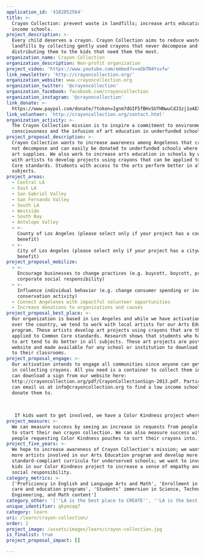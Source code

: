 ```yaml
---
application_id: '4182852564'
title: >-
  Crayon Collection: prevent waste in landfills; increase arts education in low
  income schools.
project_description: >-
  Every child deserves a crayon. Crayon Collection aims to reduce waste in
  landfills by collecting gently used crayons that never decompose and
  distributing them to the kids that need them the most.
organization_name: Crayon Collection
organization_description: Non-profit organization
project_video: 'https://www.youtube.com/embed?v=oGbTN4Ysvfw'
link_newsletter: 'http://crayoncollection.org/'
organization_website: www.crayoncollection.org
organization_twitter: '@crayoncollection'
organization_facebook: facebook.com/crayoncollection
organization_instagram: '@crayoncollection'
link_donate: >-
  https://www.paypal.com/donate/?token=Ignm7dGIF5fBHvSUfHNwuCdJ3zj1oAEX3d2BQc0SpJkHIydcHTYDzWgL-iichZgpdWl6W0&country.x=US&locale.x=US
link_volunteer: 'http://crayoncollection.org/contact.html'
organization_activity: >-
  The Crayon Collection mission is to inspire a commitment to environmental
  consciousness and the infusion of art education in underfunded schools.
project_proposal_description: >-
  Crayon Collection wants to increase awareness among Angelenos that crayons do
  not decompose and can easily be donated to underfunded schools where kids need
  art supplies. We also work to increase arts education in schools by working
  with artists to develop projects using crayons that can be applied to Common
  Core standards. Students with access to the arts perform better in all
  subjects.
project_areas:
  - Central LA
  - East LA
  - San Gabriel Valley
  - San Fernando Valley
  - South LA
  - Westside
  - South Bay
  - Antelope Valley
  - >-
    County of Los Angeles (please select only if your project has a countywide
    benefit)
  - >-
    City of Los Angeles (please select only if your project has a citywide
    benefit)
project_proposal_mobilize:
  - >-
    Encourage businesses to change practices (e.g. buycott, boycott, promote
    corporate social responsibility)
  - >-
    Influence individual behavior (e.g. change consumer spending or increase
    conservation activity)
  - Connect Angelenos with impactful volunteer opportunities
  - Increase donations to organizations and causes
project_proposal_best_place: >-
  Our organization is based in Los Angeles and while we have activations all
  over the country, we tend to work with local artists for our Arts Education
  program. These artists develop art projects using crayons that are then
  applied to Common Core standards. Research shows that students who have access
  to art tend to do better in all subjects. These art projects are posted on our
  website and made available for any school or institution to download and apply
  to their classrooms.
project_proposal_engage: >-
  Our activation intends to engage all communities since anyone can get involved
  in collecting crayons. All you need is a container to collect them in and you
  can download a sign from our website here:
  http://crayoncollection.org/pdf/CrayonCollectionSign-2013.pdf. Participants
  can email us at info@crayoncollection.org to find a low income school to
  donate them to. 
   
   
   
   If kids want to get involved, we have a Color Kindness project where kids take the initiative to collect crayons. They then sort them into linen pouches that we provide and the kids write a kindness note to the recipient child that is included in the pouch. The Color Kindness project will create a global movement for change by kids, for kids, that spreads love and kindness while connecting children to one another.
project_measure: >-
  We can measure success by seeing an increase in requests from people who want
  to start their own crayon collection. We can also measure success with more
  people requesting Color Kindness pouches to sort their crayons into.
project_five_years: >-
  We hope to increase awareness of Crayon Collection's mission; we want to get
  more artists involved in our Arts Education program and develop more
  standard-compliant curricula for underserved schools; we want to involve more
  kids in our Color Kindness project to increase a sense of empathy and exercise
  social responsibility.
category_metrics: >-
  ['Proficiency in English and Language Arts and Math', 'Enrollment in early
  care and education programs', 'Students’ immersion in Science, Technology,
  Engineering, and Math content']
category_other: '[''LA is the best place to CREATE'', ''LA is the best place to CONNECT'']'
unique_identifier: qkymzqq7
category: learn
uri: /learn/crayon-collection/
order: 2
project_image: /assets/images/learn/crayon-collection.jpg
is_finalist: true
project_proposal_impact: []

---
```

